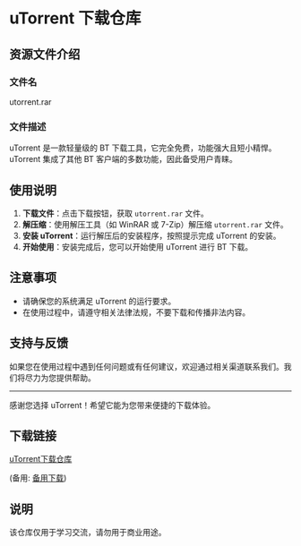 # uTorrent 下载仓库

## 资源文件介绍

### 文件名
utorrent.rar

### 文件描述
uTorrent 是一款轻量级的 BT 下载工具，它完全免费，功能强大且短小精悍。uTorrent 集成了其他 BT 客户端的多数功能，因此备受用户青睐。

## 使用说明

1. **下载文件**：点击下载按钮，获取 `utorrent.rar` 文件。
2. **解压缩**：使用解压工具（如 WinRAR 或 7-Zip）解压缩 `utorrent.rar` 文件。
3. **安装 uTorrent**：运行解压后的安装程序，按照提示完成 uTorrent 的安装。
4. **开始使用**：安装完成后，您可以开始使用 uTorrent 进行 BT 下载。

## 注意事项

- 请确保您的系统满足 uTorrent 的运行要求。
- 在使用过程中，请遵守相关法律法规，不要下载和传播非法内容。

## 支持与反馈

如果您在使用过程中遇到任何问题或有任何建议，欢迎通过相关渠道联系我们。我们将尽力为您提供帮助。

---

感谢您选择 uTorrent！希望它能为您带来便捷的下载体验。

## 下载链接
[uTorrent下载仓库](https://pan.quark.cn/s/eedad5c36638) 

(备用: [备用下载](https://pan.baidu.com/s/1kNjqkk1RB6FcDsDslLBRPQ?pwd=1234))

## 说明

该仓库仅用于学习交流，请勿用于商业用途。
